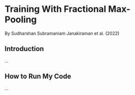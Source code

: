 # Training With Fractional Max-Pooling

By Sudharshan Subramaniam Janakiraman et al. (2022)

## Introduction

...


## How to Run My Code

...

